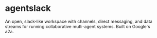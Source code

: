 # agentslack
An open, slack-like workspace with channels, direct messaging, and data streams for running collaborative mutli-agent systems. Built on Google's a2a.
